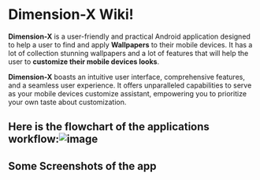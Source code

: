 # Dimension-X Wiki!

**Dimension-X** is a user-friendly and practical Android application designed to help a user to find and apply  **Wallpapers** to their mobile devices. It has a lot of collection stunning wallpapers and a lot of features that will help the user to **customize their mobile devices looks**.

**Dimension-X** boasts an intuitive user interface, comprehensive features, and a seamless user experience. It offers unparalleled capabilities to serve as your mobile devices customize assistant, empowering you to prioritize your own taste about customization.

## Here is the flowchart of the applications workflow:![image](https://github.com/joy07092/Dimension-X/assets/126982931/85221ca5-0a3f-4368-920c-e64fdbd03b24)

## Some Screenshots of the app


